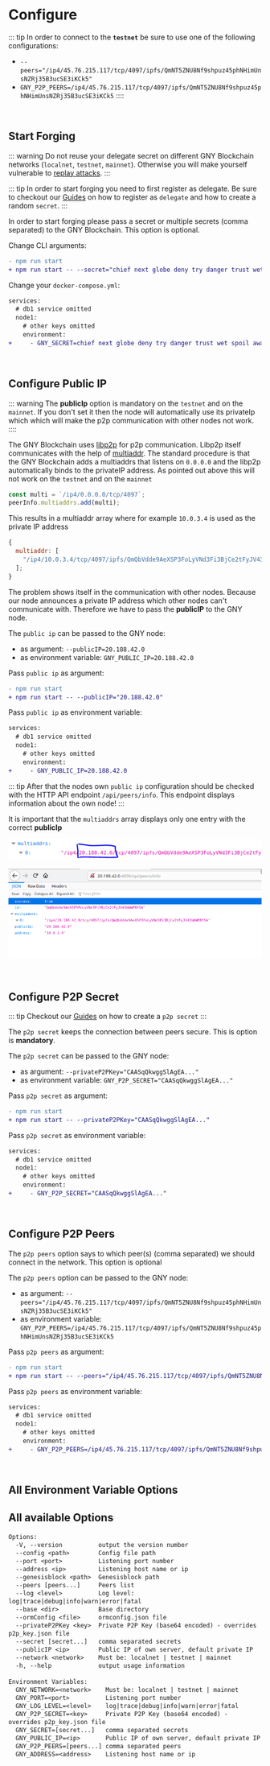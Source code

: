 # Configure

::: tip
In order to connect to the **`testnet`** be sure to use one of the following configurations:

- `--peers="/ip4/45.76.215.117/tcp/4097/ipfs/QmNT5ZNU8Nf9shpuz45phNHimUnsNZRj35B3ucSE3iKCk5"`
- `GNY_P2P_PEERS=/ip4/45.76.215.117/tcp/4097/ipfs/QmNT5ZNU8Nf9shpuz45phNHimUnsNZRj35B3ucSE3iKCk5`
  ::::

<br/>

## Start Forging

::: warning
Do not reuse your delegate secret on different GNY Blockchain networks (`localnet`, `testnet`, `mainnet`). Otherwise you will make yourself vulnerable to [replay attacks](https://en.wikipedia.org/wiki/Replay_attack).
:::

::: tip
In order to start forging you need to first register as delegate. Be sure to checkout our [Guides](../guide/) on how to register as `delegate` and how to create a random `secret`.
:::

In order to start forging please pass a secret or multiple secrets (comma separated) to the GNY Blockchain. This option is optional.

Change CLI arguments:

```diff
- npm run start
+ npm run start -- --secret="chief next globe deny try danger trust wet spoil away eight task"
```

Change your `docker-compose.yml`:

```diff
services:
  # db1 service omitted
  node1:
    # other keys omitted
    environment:
+     - GNY_SECRET=chief next globe deny try danger trust wet spoil away eight task
```

<br/>

## Configure Public IP

::: warning
The **publicIp** option is mandatory on the `testnet` and on the `mainnet`. If you don't set it then the node will automatically use its privateIp which which will make the p2p communication with other nodes not work.
::::

The GNY Blockchain uses [libp2p](https://github.com/libp2p/js-libp2p/) for p2p communication. Libp2p itself communicates with the help of [multiaddr](https://www.npmjs.com/package/multiaddr). The standard procedure is that the GNY Blockchain adds a multiaddrs that listens on `0.0.0.0` and the libp2p automatically binds to the privateIP address. As pointed out above this will not work on the `testnet` and on the `mainnet`

```js
const multi = `/ip4/0.0.0.0/tcp/4097`;
peerInfo.multiaddrs.add(multi);
```

This results in a multiaddr array where for example `10.0.3.4` is used as the private IP address

```js
{
  multiaddr: [
    "/ip4/10.0.3.4/tcp/4097/ipfs/QmQbVdde9AeXSP3FoLyVNd3Fi3BjCe2tFyJV43bNWEBYSA"
  ];
}
```

The problem shows itself in the communication with other nodes. Because our node announces a private IP address which other nodes can't communicate with. Therefore we have to pass the **publicIP** to the GNY node.

The `public ip` can be passed to the GNY node:

- as argument: `--publicIP=20.188.42.0`
- as environment variable: `GNY_PUBLIC_IP=20.188.42.0`

Pass `public ip` as argument:

```diff
- npm run start
+ npm run start -- --publicIP="20.188.42.0"
```

Pass `public ip` as environment variable:

```diff
services:
  # db1 service omitted
  node1:
    # other keys omitted
    environment:
+	  - GNY_PUBLIC_IP=20.188.42.0
```

::: tip
After that the nodes own `public ip` configuration should be checked with the HTTP API endpoint `/api/peers/info`. This endpoint displays information about the own node!
:::

It is important that the `multiaddrs` array displays only one entry with the correct **publicIp**

![multiaddrs_publicIp_config](../.vuepress/public/multiaddrs_publicIp_config.png)

![multiaddrs_publicIp_api_peers_info](../.vuepress/public/multiaddrs_publicIp_api_peers_info.png)

<br>

## Configure P2P Secret

::: tip
Checkout our [Guides](../guide/) on how to create a `p2p secret`
:::

The `p2p secret` keeps the connection between peers secure. This is option is **mandatory**.

The `p2p secret` can be passed to the GNY node:

- as argument: `--privateP2PKey="CAASqQkwggSlAgEA..."`
- as environment variable: `GNY_P2P_SECRET="CAASqQkwggSlAgEA..."`

Pass `p2p secret` as argument:

```diff
- npm run start
+ npm run start -- --privateP2PKey="CAASqQkwggSlAgEA..."
```

Pass `p2p secret` as environment variable:

```diff
services:
  # db1 service omitted
  node1:
    # other keys omitted
    environment:
+	  - GNY_P2P_SECRET="CAASqQkwggSlAgEA..."
```

<br/>

## Configure P2P Peers

The `p2p peers` option says to which peer(s) (comma separated) we should connect in the network. This option is optional

The `p2p peers` option can be passed to the GNY node:

- as argument: `--peers="/ip4/45.76.215.117/tcp/4097/ipfs/QmNT5ZNU8Nf9shpuz45phNHimUnsNZRj35B3ucSE3iKCk5"`
- as environment variable: `GNY_P2P_PEERS=/ip4/45.76.215.117/tcp/4097/ipfs/QmNT5ZNU8Nf9shpuz45phNHimUnsNZRj35B3ucSE3iKCk5`

Pass `p2p peers` as argument:

```diff
- npm run start
+ npm run start -- --peers="/ip4/45.76.215.117/tcp/4097/ipfs/QmNT5ZNU8Nf9shpuz45phNHimUnsNZRj35B3ucSE3iKCk5"
```

Pass `p2p peers` as environment variable:

```diff
services:
  # db1 service omitted
  node1:
    # other keys omitted
    environment:
+	  - GNY_P2P_PEERS=/ip4/45.76.215.117/tcp/4097/ipfs/QmNT5ZNU8Nf9shpuz45phNHimUnsNZRj35B3ucSE3iKCk5
```

<br/>

## All Environment Variable Options

## All available Options

```
Options:
  -V, --version          output the version number
  --config <path>        Config file path
  --port <port>          Listening port number
  --address <ip>         Listening host name or ip
  --genesisblock <path>  Genesisblock path
  --peers [peers...]     Peers list
  --log <level>          Log level: log|trace|debug|info|warn|error|fatal
  --base <dir>           Base directory
  --ormConfig <file>     ormconfig.json file
  --privateP2PKey <key>  Private P2P Key (base64 encoded) - overrides p2p_key.json file
  --secret [secret...]   comma separated secrets
  --publicIP <ip>        Public IP of own server, default private IP
  --network <network>    Must be: localnet | testnet | mainnet
  -h, --help             output usage information

Environment Variables:
  GNY_NETWORK=<network>    Must be: localnet | testnet | mainnet
  GNY_PORT=<port>          Listening port number
  GNY_LOG_LEVEL=<level>    log|trace|debug|info|warn|error|fatal
  GNY_P2P_SECRET=<key>     Private P2P Key (base64 encoded) - overrides p2p_key.json file
  GNY_SECRET=[secret...]   comma separated secrets
  GNY_PUBLIC_IP=<ip>       Public IP of own server, default private IP
  GNY_P2P_PEERS=[peers...] comma separated peers
  GNY_ADDRESS=<address>    Listening host name or ip
```
